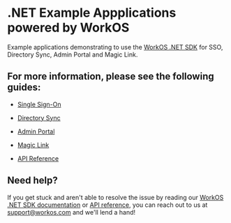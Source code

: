 # .NET Example Appplications powered by WorkOS

Example applications demonstrating to use the [WorkOS .NET SDK](https://github.com/workos-inc/workos-dotnet) for SSO, Directory Sync, Admin Portal and Magic Link.

## For more information, please see the following guides:

* [Single Sign-On](https://workos.com/docs/sso/guide)
* [Directory Sync](https://workos.com/docs/directory-sync/guide)
* [Admin Portal](https://workos.com/docs/admin-portal/guide)
* [Magic Link](https://workos.com/docs/magic-link/guide)

* [API Reference](https://workos.com/docs/reference)

## Need help?

If you get stuck and aren't able to resolve the issue by reading our [WorkOS .NET SDK documentation](https://workos.com/docs/reference/client-libraries?sdk=dotnet) or [API reference](https://workos.com/docs/reference), you can reach out to us at support@workos.com and we'll lend a hand!